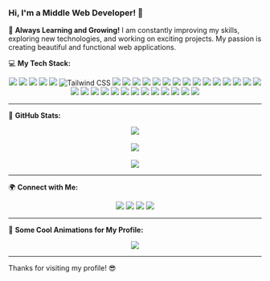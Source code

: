 ### Hi, I'm a Middle Web Developer! 👋

🚀 **Always Learning and Growing!** I am constantly improving my skills, exploring new technologies, and working on exciting projects. My passion is creating beautiful and functional web applications. 

💻 **My Tech Stack:**  
<p align="center">
  <img src="https://img.shields.io/badge/HTML5-%23E34F26.svg?style=for-the-badge&logo=html5&logoColor=white"/>
  <img src="https://img.shields.io/badge/CSS3-%231572B6.svg?style=for-the-badge&logo=css3&logoColor=white"/>
  <img src="https://img.shields.io/badge/JavaScript-%23F7DF1E.svg?style=for-the-badge&logo=javascript&logoColor=black"/>
  <img src="https://img.shields.io/badge/TypeScript-%23007ACC.svg?style=for-the-badge&logo=typescript&logoColor=white"/>
  <img src="https://img.shields.io/badge/Bootstrap-%237952B3.svg?style=for-the-badge&logo=bootstrap&logoColor=white"/>
  <img src="https://img.shields.io/badge/Tailwind_CSS-%2338B2AC.svg?style=for-the-badge&logo=tailwind-css&logoColor=white" alt="Tailwind CSS"/>
  <img src="https://img.shields.io/badge/Material--UI-007FFF?style=for-the-badge&logo=mui&logoColor=white"/>
  <img src="https://img.shields.io/badge/Sass-%23CC6699.svg?style=for-the-badge&logo=sass&logoColor=white"/>
  <img src="https://img.shields.io/badge/SCSS-%23CC6699.svg?style=for-the-badge&logo=sass&logoColor=white"/>
  <img src="https://img.shields.io/badge/React-%2361DAFB.svg?style=for-the-badge&logo=react&logoColor=black"/>
  <img src="https://img.shields.io/badge/Vite-%23646CFF.svg?style=for-the-badge&logo=vite&logoColor=white"/>
  <img src="https://img.shields.io/badge/Python-%233776AB.svg?style=for-the-badge&logo=python&logoColor=white"/>
  <img src="https://img.shields.io/badge/Git-%23F05032.svg?style=for-the-badge&logo=git&logoColor=white"/>
  <img src="https://img.shields.io/badge/GitHub-%23181717.svg?style=for-the-badge&logo=github&logoColor=white"/>
  <img src="https://img.shields.io/badge/PostgreSQL-025E8C?style=for-the-badge&logo=postgresql&logoColor=white"/>
  <img src="https://img.shields.io/badge/MongoDB-47A248?style=for-the-badge&logo=mongodb&logoColor=white"/>
  <img src="https://img.shields.io/badge/Django-092E20?style=for-the-badge&logo=django&logoColor=white"/>
  <img src="https://img.shields.io/badge/Express.js-000000?style=for-the-badge&logo=express&logoColor=white"/>
<img src="https://img.shields.io/badge/Node.js-339933?style=for-the-badge&logo=nodedotjs&logoColor=white"/>
  <img src="https://img.shields.io/badge/MySQL-4479A1?style=for-the-badge&logo=mysql&logoColor=white"/>
<img src="https://img.shields.io/badge/SQLite-003B57?style=for-the-badge&logo=sqlite&logoColor=white"/>
<img src="https://img.shields.io/badge/MariaDB-003545?style=for-the-badge&logo=mariadb&logoColor=white"/>
<img src="https://img.shields.io/badge/Linux-FCC624?style=for-the-badge&logo=linux&logoColor=black"/>
<img src="https://img.shields.io/badge/Shell-121011?style=for-the-badge&logo=gnu-bash&logoColor=white"/>
<img src="https://img.shields.io/badge/DevOps-BB5092?style=for-the-badge&logo=dev.to&logoColor=white"/>
<img src="https://img.shields.io/badge/Kali_Linux-557C94?style=for-the-badge&logo=kalilinux&logoColor=white"/>
<img src="https://img.shields.io/badge/Metasploit-5E5E5E?style=for-the-badge&logo=metasploit&logoColor=white"/>
<img src="https://img.shields.io/badge/Ethical%20Hacking-000000?style=for-the-badge&logo=hack-the-box&logoColor=green"/>
<img src="https://img.shields.io/badge/VirtualBox-183A61?style=for-the-badge&logo=virtualbox&logoColor=white"/>
<img src="https://img.shields.io/badge/Malware%20Analysis-FF0000?style=for-the-badge&logo=virustotal&logoColor=white"/>
<img src="https://img.shields.io/badge/Sandbox%20Testing-555555?style=for-the-badge&logo=proxmox&logoColor=white"/>
<img src="https://img.shields.io/badge/Netlify-00C7B7?style=for-the-badge&logo=netlify&logoColor=white"/>
<img src="https://img.shields.io/badge/Render-46E3B7?style=for-the-badge&logo=render&logoColor=white"/>
<img src="https://img.shields.io/badge/AWS-232F3E?style=for-the-badge&logo=amazonaws&logoColor=white"/>
</p>

---

💊 **GitHub Stats:**
<p align="center">
  <img src="https://github-readme-stats.vercel.app/api?username=CodeArcadia-fastest&show_icons=true&theme=radical"/>
  <br><br>
  <img src="https://streak-stats.demolab.com/?user=CodeArcadia-fastest&theme=radical" />
  <br><br>
  <img src="https://github-readme-stats.vercel.app/api/top-langs/?username=CodeArcadia-fastest&layout=compact&theme=radical"/>
</p>

---

🌍 **Connect with Me:**  
<p align="center">
  <a href="https://t.me/eric_dev"><img src="https://img.shields.io/badge/Telegram-2CA5E0?style=for-the-badge&logo=telegram&logoColor=white"/></a>
  <a href="https://www.linkedin.com/in/YOUR_LINKEDIN"><img src="https://img.shields.io/badge/LinkedIn-0077B5?style=for-the-badge&logo=linkedin&logoColor=white"/></a>
  <a href="https://www.youtube.com/c/YOUR_YOUTUBE"><img src="https://img.shields.io/badge/YouTube-FF0000?style=for-the-badge&logo=youtube&logoColor=white"/></a>
  <a href="https://www.instagram.com/YOUR_INSTAGRAM"><img src="https://img.shields.io/badge/Instagram-E4405F?style=for-the-badge&logo=instagram&logoColor=white"/></a>
</p>

---


🚀 **Some Cool Animations for My Profile:**
<p align="center">
  <img src="https://komarev.com/ghpvc/?username=CodeArcadia-fastest&color=brightgreen"/>
</p>

---


Thanks for visiting my profile! 😎
